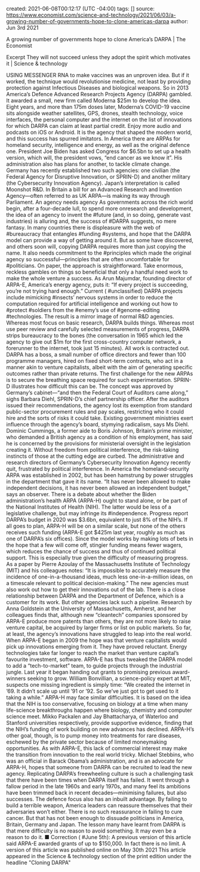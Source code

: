 
created: 2021-06-08T00:12:17 (UTC -04:00)
tags: []
source: https://www.economist.com/science-and-technology/2021/06/03/a-growing-number-of-governments-hope-to-clone-americas-darpa
author: Jun 3rd 2021

A growing number of governments hope to clone America’s DARPA | The Economist

Excerpt
They will not succeed unless they adopt the spirit which motivates it | Science & technology


USING MESSENGER RNA to make vaccines was an unproven idea. But if it worked, the technique would revolutionise medicine, not least by providing protection against Infectious Diseases and biological weapons. So in 2013 America’s Defence Advanced Research Projects Agency (DARPA) gambled. It awarded a small, new firm called Moderna $25m to develop the idea. Eight years, and more than 175m doses later, Moderna’s COVID-19 vaccine sits alongside weather satellites, GPS, drones, stealth technology, voice interfaces, the personal computer and the internet on the list of innovations for which DARPA can claim at least partial credit.
Enjoy more audio and podcasts on iOS or Android.
It is the agency that shaped the modern world, and this success has spurred imitators. In America there are ARPAs for homeland security, intelligence and energy, as well as the original defence one. President Joe Biden has asked Congress for $6.5bn to set up a health version, which will, the president vows, “end cancer as we know it”. His administration also has plans for another, to tackle climate change. Germany has recently established two such agencies: one civilian (the Federal Agency for Disruptive Innovation, or SPRIN-D) and another military (the Cybersecurity Innovation Agency). Japan’s interpretation is called Moonshot R&D. In Britain a bill for an Advanced Research and Invention Agency—often referred to as UK ARPA—is making its way through Parliament.
An agency needs agency
As governments across the rich world begin, after a four-decade lull, to spend more onresearch and development, the idea of an agency to invent the #future (and, in so doing, generate vast industries) is alluring and, the success of #DARPA suggests, no mere fantasy. In many countries there is displeasure with the web of #bureaucracy that entangles #funding #systems, and hope that the DARPA model can provide a way of getting around it. But as some have discovered, and others soon will, copying DARPA requires more than just copying the name. It also needs commitment to the #principles which made the original agency so successful—principles that are often uncomfortable for #politicians.
On paper, the approach is straightforward. Take enormous, reckless gambles on things so beneficial that only a handful need work to make the whole venture a success. As Arun Majumdar, founding director of ARPA-E, America’s energy agency, puts it: “If every project is succeeding, you’re not trying hard enough.” Current ( #unclassified) DARPA projects include mimicking #insects’ nervous systems in order to reduce the computation required for artificial intelligence and working out how to #protect #soldiers from the #enemy’s use of #genome-editing #technologies.
The result is a mirror image of normal R&D agencies. Whereas most focus on basic research, DARPA builds things. Whereas most use peer review and carefully selected measurements of progress, DARPA strips bureaucracy to the bones (the conversation in 1965 which led the agency to give out $1m for the first cross-country computer network, a forerunner to the internet, took just 15 minutes). All work is contracted out. DARPA has a boss, a small number of office directors and fewer than 100 programme managers, hired on fixed short-term contracts, who act in a manner akin to venture capitalists, albeit with the aim of generating specific outcomes rather than private returns.
The first challenge for the new ARPAs is to secure the breathing space required for such experimentation. SPRIN-D illustrates how difficult this can be. The concept was approved by Germany’s cabinet—“and then the Federal Court of Auditors came along,” sighs Barbara Diehl, SPRIN-D’s chief partnership officer. After the auditors issued their recommendations, the agency lost its exemption from standard public-sector procurement rules and pay scales, restricting who it could hire and the sorts of risks it could take. Existing government ministries exert influence through the agency’s board, stymying radicalism, says Ms Diehl. Dominic Cummings, a former aide to Boris Johnson, Britain’s prime minister, who demanded a British agency as a condition of his employment, has said he is concerned by the provisions for ministerial oversight in the legislation creating it.
Without freedom from political interference, the risk-taking instincts of those at the cutting edge are curbed. The administrative and research directors of Germany’s Cybersecurity Innovation Agency recently quit, frustrated by political interference. In America the homeland-security ARPA was established in 2002, but has been hamstrung by power struggles in the department that gave it its name. “It has never been allowed to make independent decisions, it has never been allowed an independent budget,” says an observer. There is a debate about whether the Biden administration’s health ARPA (ARPA-H) ought to stand alone, or be part of the National Institutes of Health (NIH). The latter would be less of a legislative challenge, but may infringe its #independence.
Progress report
DARPA’s budget in 2020 was $3.6bn, equivalent to just 8% of the NIH’s. If all goes to plan, ARPA-H will be on a similar scale, but none of the others receives such funding (ARPA-E got $425m last year, roughly as much as one of DARPA’s six offices). Since the model works by making lots of bets in the hope that a few will come off, stingier funding means fewer wagers, which reduces the chance of success and thus of continued political support. This is especially true given the difficulty of measuring progress. As a paper by Pierre Azoulay of the Massachusetts Institute of Technology (MIT) and his colleagues notes: “It is impossible to accurately measure the incidence of one-in-a-thousand ideas, much less one-in-a-million ideas, on a timescale relevant to political decision-making.”
The new agencies must also work out how to get their innovations out of the lab. There is a close relationship between DARPA and the Department of Defence, which is a customer for its work. But other agencies lack such a pipeline. Research by Anna Goldstein at the University of Massachusetts, Amherst, and her colleagues finds that, although new “cleantech” companies sponsored by ARPA-E produce more patents than others, they are not more likely to raise venture capital, be acquired by larger firms or list on public markets. So far, at least, the agency’s innovations have struggled to leap into the real world.
When ARPA-E began in 2009 the hope was that venture capitalists would pick up innovations emerging from it. They have proved reluctant. Energy technologies take far longer to reach the market than venture capital’s favourite investment, software. ARPA-E has thus tweaked the DARPA model to add a “tech-to-market” team, to guide projects through the industrial jungle. Last year it began handing out grants to promising previous award-winners seeking to grow. William Bonvillian, a science-policy expert at MIT, suspects one missing ingredient is simply time: “We created the internet in ’69. It didn’t scale up until ’91 or ’92. So we’ve just got to get used to it taking a while.”
ARPA-H may face similar difficulties. It is based on the idea that the NIH is too conservative, focusing on biology at a time when many life-science breakthroughs happen where biology, chemistry and computer science meet. Mikko Packalen and Jay Bhattacharya, of Waterloo and Stanford universities respectively, provide supportive evidence, finding that the NIH’s funding of work building on new advances has declined. ARPA-H’s other goal, though, is to pump money into treatments for rare diseases, eschewed by the private sector because of limited moneymaking opportunities. As with ARPA-E, this lack of commercial interest may make the transition from innovation to the real world tricky.
Michael Stebbins, who was an official in Barack Obama’s administration, and is an advocate for ARPA-H, hopes that someone from DARPA can be recruited to lead the new agency. Replicating DARPA’s freewheeling culture is such a challenging task that there have been times when DARPA itself has failed. It went through a fallow period in the late 1960s and early 1970s, and many feel its ambitions have been trimmed back in recent decades—minimising failures, but also successes.
The defence focus also has an inbuilt advantage. By failing to build a terrible weapon, America leaders can reassure themselves that their adversaries won’t either. There is no such reassurance in failing to cure cancer. But that has not been enough to dissuade politicians in America, Britain, Germany and Japan. The lesson many have learnt from DARPA is that mere difficulty is no reason to avoid something. It may even be a reason to do it. ■
Correction ( #June 5th): A previous version of this article said ARPA-E awarded grants of up to $150,000. In fact there is no limit.
A version of this article was published online on May 30th 2021
This article appeared in the Science & technology section of the print edition under the headline "Cloning DARPA"
